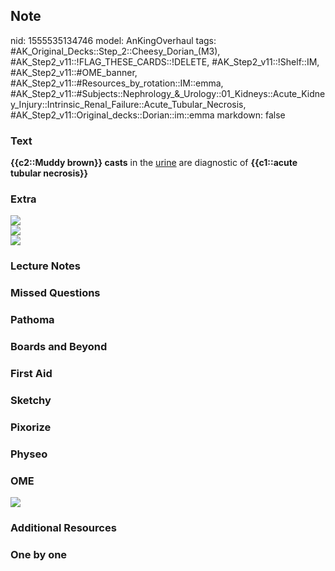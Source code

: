 ## Note
nid: 1555535134746
model: AnKingOverhaul
tags: #AK_Original_Decks::Step_2::Cheesy_Dorian_(M3), #AK_Step2_v11::!FLAG_THESE_CARDS::!DELETE, #AK_Step2_v11::!Shelf::IM, #AK_Step2_v11::#OME_banner, #AK_Step2_v11::#Resources_by_rotation::IM::emma, #AK_Step2_v11::#Subjects::Nephrology_&_Urology::01_Kidneys::Acute_Kidney_Injury::Intrinsic_Renal_Failure::Acute_Tubular_Necrosis, #AK_Step2_v11::Original_decks::Dorian::im::emma
markdown: false

### Text
<b>{{c2::Muddy brown}} casts</b> in the <u>urine</u> are diagnostic
of <b>{{c1::acute tubular necrosis}}</b>

### Extra
<div>
  <i><img src=
  "Screen%20Shot%202017-03-16%20at%203.09.22%20PM.png"></i>
</div>
<div>
  <i><img src="paste-570710959325185.jpg"></i>
</div>
<div>
  <i><img src="paste-2991410361925633.jpg"></i>
</div>

### Lecture Notes


### Missed Questions


### Pathoma


### Boards and Beyond


### First Aid


### Sketchy


### Pixorize


### Physeo


### OME
<div class="ome-widget">
  <a href="https://onlinemeded.org?ref=anki"><img src=
  "_OME_AnkiFlashcards_General_3.png"></a>
</div>

### Additional Resources


### One by one

